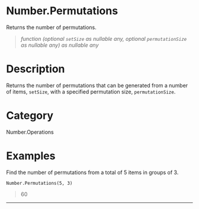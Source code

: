 # Number.Permutations
Returns the number of permutations.
> _function (optional <code>setSize</code> as nullable any, optional <code>permutationSize</code> as nullable any) as nullable any_

# Description 
Returns the number of permutations that can be generated from a number of items, <code>setSize</code>,  with a specified permutation size, <code>permutationSize</code>.
# Category 
Number.Operations
# Examples 
Find the number of permutations from a total of 5 items in groups of 3.
```
Number.Permutations(5, 3)
```
> 60
***

